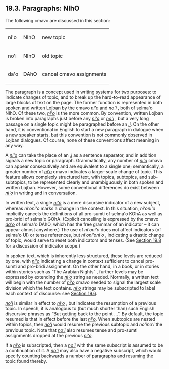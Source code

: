 <a id="section-niho"></a>19.3. <a id="c19s3"></a>Paragraphs: NIhO
-----------------------------------------------------------------

The following cmavo are discussed in this section:

<table class="cmavo-list"><colgroup></colgroup><tbody><tr class="cmavo-entry"><td class="cmavo"><p class="cmavo">ni'o</p></td><td class="selmaho"><p class="selmaho">NIhO</p></td><td class="description"><p class="description">new topic</p></td></tr><tr class="cmavo-entry"><td class="cmavo"><p class="cmavo">no'i</p></td><td class="selmaho"><p class="selmaho">NIhO</p></td><td class="description"><p class="description">old topic</p></td></tr><tr class="cmavo-entry"><td class="cmavo"><p class="cmavo">da'o</p></td><td class="selmaho"><p class="selmaho">DAhO</p></td><td class="description"><p class="description">cancel cmavo assignments</p></td></tr></tbody></table>

The paragraph is a concept used in writing systems for two purposes: to indicate changes of topic, and to break up the hard-to-read appearance of large blocks of text on the page. The former function is represented in both spoken and written Lojban by the cmavo _<a id="id-1.20.5.4.1.1" class="indexterm"></a>[_ni'o_](../go01#valsi-niho)_ and _<a id="id-1.20.5.4.2.1" class="indexterm"></a>[_no'i_](../go01#valsi-nohi)_ , both of selma'o NIhO. Of these two, _<a id="id-1.20.5.4.3.1" class="indexterm"></a>[_ni'o_](../go01#valsi-niho)_ is the more common. By convention, written Lojban is broken into paragraphs just before any _<a id="id-1.20.5.4.4.1" class="indexterm"></a>[_ni'o_](../go01#valsi-niho)_ or _<a id="id-1.20.5.4.5.1" class="indexterm"></a>[_no'i_](../go01#valsi-nohi)_ , but a very long passage on a single topic might be paragraphed before an _<a id="id-1.20.5.4.6.1" class="indexterm"></a>[_.i_](../go01#valsi-i)_. On the other hand, it is conventional in English to start a new paragraph in dialogue when a new speaker starts, but this convention is not commonly observed in Lojban dialogues. Of course, none of these conventions affect meaning in any way.

<a id="id-1.20.5.5.1" class="indexterm"></a><a id="id-1.20.5.5.2" class="indexterm"></a>A _<a id="id-1.20.5.5.3.1" class="indexterm"></a>[_ni'o_](../go01#valsi-niho)_ can take the place of an _<a id="id-1.20.5.5.4.1" class="indexterm"></a>[_.i_](../go01#valsi-i)_ as a sentence separator, and in addition signals a new topic or paragraph. Grammatically, any number of _<a id="id-1.20.5.5.5.1" class="indexterm"></a>[_ni'o_](../go01#valsi-niho)_ cmavo can appear consecutively and are equivalent to a single one; semantically, a greater number of _<a id="id-1.20.5.5.6.1" class="indexterm"></a>[_ni'o_](../go01#valsi-niho)_ cmavo indicates a larger-scale change of topic. This feature allows complexly structured text, with topics, subtopics, and sub-subtopics, to be represented clearly and unambiguously in both spoken and written Lojban. However, some conventional differences do exist between _<a id="id-1.20.5.5.7.1" class="indexterm"></a>[_ni'o_](../go01#valsi-niho)_ in writing and in conversation.

<a id="id-1.20.5.6.1" class="indexterm"></a><a id="id-1.20.5.6.2" class="indexterm"></a><a id="id-1.20.5.6.3" class="indexterm"></a><a id="id-1.20.5.6.4" class="indexterm"></a><a id="id-1.20.5.6.5" class="indexterm"></a><a id="id-1.20.5.6.6" class="indexterm"></a><a id="id-1.20.5.6.7" class="indexterm"></a><a id="id-1.20.5.6.8" class="indexterm"></a>In written text, a single _<a id="id-1.20.5.6.9.1" class="indexterm"></a>[_ni'o_](../go01#valsi-niho)_ is a mere discursive indicator of a new subject, whereas _<a id="id-1.20.5.6.10.1" class="indexterm"></a>ni'oni'o_ marks a change in the context. In this situation, _<a id="id-1.20.5.6.11.1" class="indexterm"></a>ni'oni'o_ implicitly cancels the definitions of all pro-sumti of selma'o KOhA as well as pro-bridi of selma'o GOhA. (Explicit cancelling is expressed by the cmavo _<a id="id-1.20.5.6.12.1" class="indexterm"></a>[_da'o_](../go01#valsi-daho)_ of selma'o DAhO, which has the free grammar of an indicator – it can appear almost anywhere.) The use of _<a id="id-1.20.5.6.13.1" class="indexterm"></a>ni'oni'o_ does not affect indicators (of selma'o UI) or tense references, but _<a id="id-1.20.5.6.14.1" class="indexterm"></a>ni'oni'oni'o_ , indicating a drastic change of topic, would serve to reset both indicators and tenses. (See [Section 19.8](../section-attitudinal-scope) for a discussion of indicator scope.)

<a id="id-1.20.5.7.1" class="indexterm"></a><a id="id-1.20.5.7.2" class="indexterm"></a>In spoken text, which is inherently less structured, these levels are reduced by one, with _<a id="id-1.20.5.7.3.1" class="indexterm"></a>[_ni'o_](../go01#valsi-niho)_ indicating a change in context sufficient to cancel pro-sumti and pro-bridi assignment. On the other hand, in a book, or in stories within stories such as “The Arabian Nights” , further levels may be expressed by extending the _<a id="id-1.20.5.7.5.1" class="indexterm"></a>[_ni'o_](../go01#valsi-niho)_ string as needed. Normally, a written text will begin with the number of _<a id="id-1.20.5.7.6.1" class="indexterm"></a>[_ni'o_](../go01#valsi-niho)_ cmavo needed to signal the largest scale division which the text contains. _<a id="id-1.20.5.7.7.1" class="indexterm"></a>[_ni'o_](../go01#valsi-niho)_ strings may be subscripted to label each context of discourse: see [Section 19.6](../section-subscripts-general).

<a id="id-1.20.5.8.1" class="indexterm"></a>_<a id="id-1.20.5.8.2.1" class="indexterm"></a>[_no'i_](../go01#valsi-nohi)_ is similar in effect to _<a id="id-1.20.5.8.3.1" class="indexterm"></a>[_ni'o_](../go01#valsi-niho)_ , but indicates the resumption of a previous topic. In speech, it is analogous to (but much shorter than) such English discursive phrases as “But getting back to the point ...”. By default, the topic resumed is that in effect before the last _<a id="id-1.20.5.8.5.1" class="indexterm"></a>[_ni'o_](../go01#valsi-niho)_. When subtopics are nested within topics, then _<a id="id-1.20.5.8.6.1" class="indexterm"></a>[_no'i_](../go01#valsi-nohi)_ would resume the previous subtopic and _<a id="id-1.20.5.8.7.1" class="indexterm"></a>no'ino'i_ the previous topic. Note that _<a id="id-1.20.5.8.8.1" class="indexterm"></a>[_no'i_](../go01#valsi-nohi)_ also resumes tense and pro-sumti assignments dropped at the previous _<a id="id-1.20.5.8.9.1" class="indexterm"></a>[_ni'o_](../go01#valsi-niho)_.

<a id="id-1.20.5.9.1" class="indexterm"></a>If a _<a id="id-1.20.5.9.2.1" class="indexterm"></a>[_ni'o_](../go01#valsi-niho)_ is subscripted, then a _<a id="id-1.20.5.9.3.1" class="indexterm"></a>[_no'i_](../go01#valsi-nohi)_ with the same subscript is assumed to be a continuation of it. A _<a id="id-1.20.5.9.4.1" class="indexterm"></a>[_no'i_](../go01#valsi-nohi)_ may also have a negative subscript, which would specify counting backwards a number of paragraphs and resuming the topic found thereby.